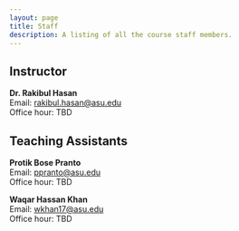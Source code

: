 ```yaml
---
layout: page
title: Staff
description: A listing of all the course staff members.
---
```


## Instructor
**Dr. Rakibul Hasan**\
Email: rakibul.hasan@asu.edu\
Office hour: TBD

## Teaching Assistants
**Protik Bose Pranto**\
Email: ppranto@asu.edu\
Office hour: TBD




**Waqar Hassan Khan**\
Email: wkhan17@asu.edu\
Office hour: TBD

